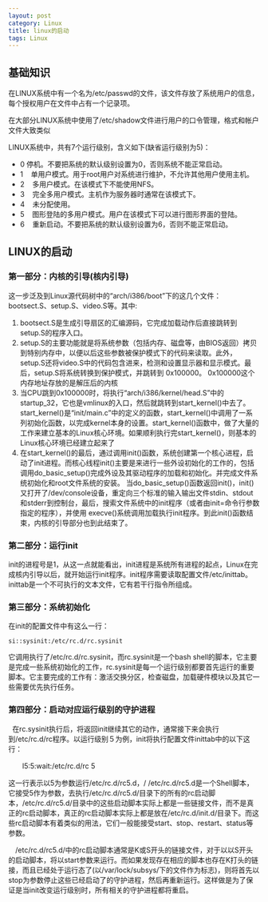 ```yaml
---
layout: post
category: Linux
title: linux的启动
tags: Linux
---
```


## 基础知识
在LINUX系统中有一个名为/etc/passwd的文件，该文件存放了系统用户的信息，每个授权用户在文件中占有一个记录项。

在大部分LINUX系统中使用了/etc/shadow文件进行用户的口令管理，格式和帐户文件大致类似

LINUX系统中，共有7个运行级别，含义如下(缺省运行级别为5)：

- 0    停机。不要把系统的默认级别设置为0，否则系统不能正常启动。
- 1    单用户模式。用于root用户对系统进行维护，不允许其他用户使用主机。
- 2    多用户模式。在该模式下不能使用NFS。
- 3    完全多用户模式。主机作为服务器时通常在该模式下。
- 4    未分配使用。
- 5    图形登陆的多用户模式。用户在该模式下可以进行图形界面的登陆。
- 6    重新启动。不要把系统的默认级别设置为6，否则不能正常启动。

## LINUX的启动

### 第一部分：内核的引导(核内引导)

这一步泛及到Linux源代码树中的“arch/i386/boot”下的这几个文件：bootsect.S、setup.S、video.S等。其中:
1. bootsect.S是生成引导扇区的汇编源码，它完成加载动作后直接跳转到setup.S的程序入口。
2. setup.S的主要功能就是将系统参数（包括内存、磁盘等，由BIOS返回）拷贝到特别内存中，以便以后这些参数被保护模式下的代码来读取。此外，setup.S还将video.S中的代码包含进来，检测和设置显示器和显示模式。最后，setup.S将系统转换到保护模式，并跳转到 0x100000。
0x100000这个内存地址存放的是解压后的内核
3. 当CPU跳到0x100000时，将执行“arch/i386/kernel/head.S”中的startup_32，它也是vmlinux的入口，然后就跳转到start_kernel()中去了。
start_kernel()是“init/main.c”中的定义的函数，start_kernel()中调用了一系列初始化函数，以完成kernel本身的设置。start_kernel()函数中，做了大量的工作来建立基本的Linux核心环境。如果顺利执行完start_kernel()，则基本的Linux核心环境已经建立起来了
4. 在start_kernel()的最后，通过调用init()函数，系统创建第一个核心进程，启动了init进程。而核心线程init()主要是来进行一些外设初始化的工作的，包括调用do_basic_setup()完成外设及其驱动程序的加载和初始化。并完成文件系统初始化和root文件系统的安装。 当do_basic_setup()函数返回init()，init()又打开了/dev/console设备，重定向三个标准的输入输出文件stdin、stdout和stderr到控制台，最后，搜索文件系统中的init程序（或者由init=命令行参数指定的程序），并使用 execve()系统调用加载执行init程序。到此init()函数结束，内核的引导部分也到此结束了。 

### 第二部分：运行init 

init的进程号是1，从这一点就能看出，init进程是系统所有进程的起点，Linux在完成核内引导以后，就开始运行init程序。init程序需要读取配置文件/etc/inittab。inittab是一个不可执行的文本文件，它有若干行指令所组成。

### 第三部分：系统初始化
在init的配置文件中有这么一行：

    si::sysinit:/etc/rc.d/rc.sysinit

它调用执行了/etc/rc.d/rc.sysinit，而rc.sysinit是一个bash shell的脚本，它主要是完成一些系统初始化的工作，rc.sysinit是每一个运行级别都要首先运行的重要脚本。它主要完成的工作有：激活交换分区，检查磁盘，加载硬件模块以及其它一些需要优先执行任务。

### 第四部分：启动对应运行级别的守护进程 
 
在rc.sysinit执行后，将返回init继续其它的动作，通常接下来会执行到/etc/rc.d/rc程序。以运行级别５为例，init将执行配置文件inittab中的以下这行：

　　l5:5:wait:/etc/rc.d/rc 5

这一行表示以5为参数运行/etc/rc.d/rc5.d，/ /etc/rc.d/rc5.d是一个Shell脚本，它接受5作为参数，去执行/etc/rc.d/rc5.d/目录下的所有的rc启动脚本，/etc/rc.d/rc5.d/目录中的这些启动脚本实际上都是一些链接文件，而不是真正的rc启动脚本，真正的rc启动脚本实际上都是放在/etc/rc.d/init.d/目录下。而这些rc启动脚本有着类似的用法，它们一般能接受start、stop、restart、status等参数。　

　/etc/rc.d/rc5.d/中的rc启动脚本通常是K或S开头的链接文件，对于以以S开头的启动脚本，将以start参数来运行。而如果发现存在相应的脚本也存在K打头的链接，而且已经处于运行态了(以/var/lock/subsys/下的文件作为标志)，则将首先以stop为参数停止这些已经启动了的守护进程，然后再重新运行。这样做是为了保证是当init改变运行级别时，所有相关的守护进程都将重启。